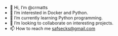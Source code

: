 - 👋 Hi, I’m @crmatts
- 👀 I’m interested in Docker and Python.
- 🌱 I’m currently learning Python programming.
- 💞️ I’m looking to collaborate on interesting projects.
- 📫 How to reach me safsecks@gmail.com

<!---
crmatts/crmatts is a ✨ special ✨ repository because its `README.md` (this file) appears on your GitHub profile.
You can click the Preview link to take a look at your changes.
--->
